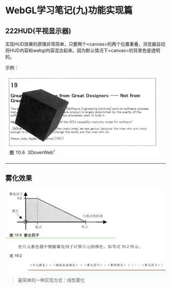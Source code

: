 # WebGL学习笔记\(九\)功能实现篇

## 222HUD\(平视显示器\)

实现HUD效果的原理非常简单，只要两个&lt;canvas&gt;的两个位置重叠，浏览器自动将HUD内容和webgl内容混合起来。因为默认情况下&lt;canvas&gt;的背景色是透明的。

示例：

![](/assets/import.png)

---

## 雾化效果

![](/assets/im1port.png)

> 最简单的一种实现方式：线性雾化




